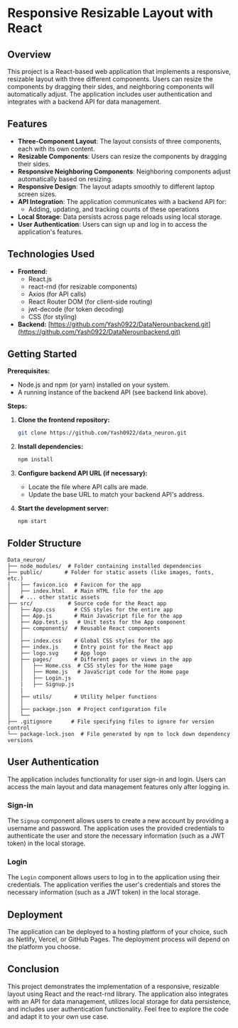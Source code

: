 # Responsive Resizable Layout with React

## Overview

This project is a React-based web application that implements a responsive, resizable layout with three different components. Users can resize the components by dragging their sides, and neighboring components will automatically adjust. The application includes user authentication and integrates with a backend API for data management.

## Features

* **Three-Component Layout**: The layout consists of three components, each with its own content.
* **Resizable Components**: Users can resize the components by dragging their sides.
* **Responsive Neighboring Components**:  Neighboring components adjust automatically based on resizing.
* **Responsive Design**: The layout adapts smoothly to different laptop screen sizes.
* **API Integration**: The application communicates with a backend API for:
    * Adding, updating, and tracking counts of these operations
* **Local Storage**: Data persists across page reloads using local storage.
* **User Authentication**: Users can sign up and log in to access the application's features.

## Technologies Used

* **Frontend:**
    * React.js
    * react-rnd (for resizable components)
    * Axios (for API calls)
    * React Router DOM (for client-side routing)
    * jwt-decode (for token decoding)
    * CSS (for styling)
* **Backend:** [https://github.com/Yash0922/DataNerounbackend.git](https://github.com/Yash0922/DataNerounbackend.git) 

## Getting Started

**Prerequisites:**

* Node.js and npm (or yarn) installed on your system.
* A running instance of the backend API (see backend link above).

**Steps:**

1. **Clone the frontend repository:**
   ```bash
   git clone https://github.com/Yash0922/data_neuron.git
   ```

2. **Install dependencies:**
   ```bash
   npm install 
   ```

3. **Configure backend API URL (if necessary):**
   * Locate the file where API calls are made.
   * Update the base URL to match your backend API's address. 

4. **Start the development server:**
   ```bash
   npm start
   ```

## Folder Structure
```
Data_neuron/
├── node_modules/  # Folder containing installed dependencies
├── public/       # Folder for static assets (like images, fonts, etc.)
│   ├── favicon.ico  # Favicon for the app
│   ├── index.html   # Main HTML file for the app
│   # ... other static assets
├── src/           # Source code for the React app
│   ├── App.css      # CSS styles for the entire app
│   ├── App.js       # Main JavaScript file for the app
│   ├── App.test.js   # Unit tests for the App component
│   ├── components/  # Reusable React components
│   │  
│   ├── index.css    # Global CSS styles for the app
│   ├── index.js     # Entry point for the React app
│   ├── logo.svg     # App logo
│   ├── pages/       # Different pages or views in the app
│   │   ├── Home.css  # CSS styles for the Home page
│   │   ├── Home.js   # JavaScript code for the Home page
│   │   ├── Login.js
│   |   ├── Signup.js
│   |
│   ├── utils/       # Utility helper functions
│   │   
│   ├── package.json  # Project configuration file
│   └── 
├── .gitignore      # File specifying files to ignore for version control
└── package-lock.json  # File generated by npm to lock down dependency versions
```

## User Authentication
The application includes functionality for user sign-in and login. Users can access the main layout and data management features only after logging in.

### Sign-in
The `Signup` component allows users to create a new account by providing a username and password. The application uses the provided credentials to authenticate the user and store the necessary information (such as a JWT token) in the local storage.

### Login
The `Login` component allows users to log in to the application using their credentials. The application verifies the user's credentials and stores the necessary information (such as a JWT token) in the local storage.

## Deployment
The application can be deployed to a hosting platform of your choice, such as Netlify, Vercel, or GitHub Pages. The deployment process will depend on the platform you choose.

## Conclusion
This project demonstrates the implementation of a responsive, resizable layout using React and the react-rnd library. The application also integrates with an API for data management, utilizes local storage for data persistence, and includes user authentication functionality. Feel free to explore the code and adapt it to your own use case.
